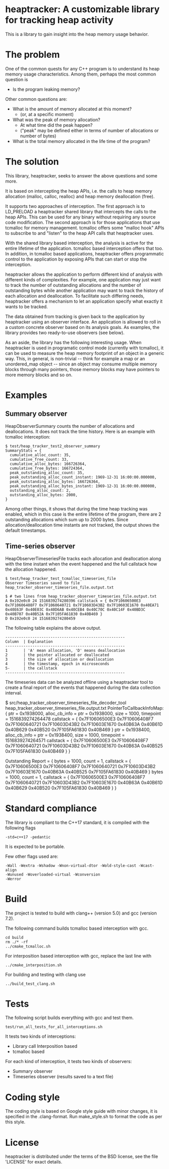 # heaptracker: A customizable library for tracking heap activity

This is a library to gain insight into the heap memory usage behavior.

# The problem

One of the common quests for any C++ program is to understand its
heap memory usage characteristics. Among them, perhaps the most
common question is

  - Is the program leaking memory?

Other common questions are:

  - What is the amount of memory allocated at this moment?
    - (or, at a specific moment)
  - What was the peak of memory allocation?
    - At what time did the peak happen?
    - ("peak" may be defined either in terms of number of allocations or number of bytes)
  - What is the total memory allocated in the life time of the program?

# The solution

This library, heaptracker, seeks to answer the above questions
and some more.

It is based on intercepting the heap APIs, i.e. the calls to
heap memory allocation (malloc, calloc, realloc) and
heap memory deallocation (free).

It supports two approaches of interception.
The first approach is to LD_PRELOAD a heaptracker
shared library that intercepts the calls to the heap APIs.
This can be used for any binary without requiring
any source code modification.
The second approach is for those applications that
use tcmalloc for memory management.
tcmalloc offers some "malloc hook" APIs to subscribe to and "listen"
to the heap API calls that heaptracker uses.

With the shared library based interception, the analysis is active
for the entire lifetime of the application.
tcmalloc based interception offers that too.
In addition, in tcmalloc based applications, heaptracker offers
programmatic control to the application by exposing APIs that can
start or stop the interception.

heaptracker allows the application to perform different kind
of analysis with different kinds of complexities.
For example, one application may just want to track the number of
outstanding allocations and the number of outstanding bytes
while another application may want to track the history of
each allocation and deallocation.
To facilitate such differing needs, heaptracker offers a
mechanism to let an application specify what exactly it wants
to be tracked.

The data obtained from tracking is given back to the application
by heaptracker using an observer interface.
An application is allowed to roll in a custom concrete observer
based on its analysis goals.
As examples, the library provides two ready-to-use observers (see below).

As an aside, the library has the following interesting usage.
When heaptracker is used in programatic control mode
(currently with tcmalloc), it can be used to measure the
heap memory footprint of an object in a generic way.
This, in general, is non-trivial
-- think for example a map or an unordered_map object --
since an object may consume multiple memory blocks
through many pointers, those memory blocks may have
pointers to more memory blocks and so on.

# Examples

## Summary observer

HeapObserverSummary counts the number of allocations and deallocations.
It does not track the time history.
Here is an example with tcmalloc interception:

    $ test/heap_tracker_test2_observer_summary
    SummaryStats = {
      cumulative_alloc_count: 35,
      cumulative_free_count: 33,
      cumulative_alloc_bytes: 166726364,
      cumulative_free_bytes: 166724364,
      peak_outstanding_alloc_count: 35,
      peak_outstanding_alloc_count_instant: 1969-12-31 16:00:00.000000,
      peak_outstanding_alloc_bytes: 166726364,
      peak_outstanding_alloc_bytes_instant: 1969-12-31 16:00:00.000000,
      outstanding_alloc_count: 2,
      outstanding_alloc_bytes: 2000,
    }

Among other things, it shows that during the time heap tracking was
enabled, which in this case is the entire lifetime of the program,
there are 2 outstanding allocations which sum up to 2000 bytes.
Since allocation/deallocation time instants are not tracked,
the output shows the default timestamps.

## Time-series observer

HeapObserverTimeseriesFile tracks each allocation and deallocation
along with the time instant when the event happened and the full
callstack how the allocation happened.

    $ test/heap_tracker_test_tcmalloc_timeseries_file
    Observer Timeseries saved to file heap_tracker_observer_timeseries_file.output.txt
    
    $ # two lines from heap_tracker_observer_timeseries_file.output.txt
    A 0x192e0c0 24 1516839274280396 callstack = { 0x7F10606500E3 0x7F10606408F7 0x7F1060640721 0x7F10603D43B2 0x7F10603E1670 0x40EA71 0x40E63F 0x40E03C 0x40D6AB 0x40CEB4 0x40C70C 0x40C14F 0x40BD3C 0x40B707 0x40B52A 0x7F105FA61830 0x40B469 } 
    D 0x192e0c0 24 1516839274280459 

The following table explains the above output.

    -----------------------------------------------------
    Column  | Explanation
    -----------------------------------------------------
    1       | 'A' mean allocation, 'D' means deallocation
    2       | the pointer allocated or deallocated
    3       | the size of allocation or deallocation
    4       | the timestamp, epoch in microseconds
    5-      | the callstack
    -----------------------------------------------------

The timeseries data can be analyzed offline using a heaptracker
tool to create a final report of the events that happened during
the data collection interval.

  $ src/heap_tracker_observer_timeseries_file_decoder_tool heap_tracker_observer_timeseries_file.output.txt
  <snippet>
  PointerToCallbackInfoMap: {
  ptr = 0x1938000, alloc_cb_info = ptr = 0x1938000, size = 1000, timepoint = 1516839274264478 callstack = { 0x7F10606500E3 0x7F10606408F7 0x7F1060640721 0x7F10603D43B2 0x7F10603E1670 0x40B63A 0x40B61D 0x40B629 0x40B520 0x7F105FA61830 0x40B469 } 
  ptr = 0x1938400, alloc_cb_info = ptr = 0x1938400, size = 1000, timepoint = 1516839274264571 callstack = { 0x7F10606500E3 0x7F10606408F7 0x7F1060640721 0x7F10603D43B2 0x7F10603E1670 0x40B63A 0x40B525 0x7F105FA61830 0x40B469 } 
  }
  
  Outstanding Report = {
  bytes = 1000, count = 1, callstack = { 0x7F10606500E3 0x7F10606408F7 0x7F1060640721 0x7F10603D43B2 0x7F10603E1670 0x40B63A 0x40B525 0x7F105FA61830 0x40B469 } 
  bytes = 1000, count = 1, callstack = { 0x7F10606500E3 0x7F10606408F7 0x7F1060640721 0x7F10603D43B2 0x7F10603E1670 0x40B63A 0x40B61D 0x40B629 0x40B520 0x7F105FA61830 0x40B469 } 
  }
  
  </snippet>

# Standard compliance

The library is compliant to the C++17 standard,
it is compiled with the following flags

    -std=c++17 -pedantic

It is expected to be portable.

Few other flags used are:

    -Wall -Wextra -Wshadow -Wnon-virtual-dtor -Wold-style-cast -Wcast-align
    -Wunused -Woverloaded-virtual -Wconversion 
    -Werror

# Build

The project is tested to build with clang++ (version 5.0) and gcc (version 7.2).

The following command builds tcmalloc based interception with gcc.

    cd build
    rm ./* -rf
    ../cmake_tcmalloc.sh

For interposition based interception with gcc, replace the last line with

    ../cmake_interposition.sh

For building and testing with clang use

    ../build_test_clang.sh

# Tests

The following script builds everything with gcc and test them.

    test/run_all_tests_for_all_interceptions.sh

It tests two kinds of interceptions:
  - Library call Interposition based
  - tcmalloc based

For each kind of interception, it tests two kinds of observers:
  - Summary observer
  - Timeseries observer (results saved to a text file)

# Coding style

The coding style is based on Google style guide with minor
changes, it is specified in the .clang-format. Run make_style.sh
to format the code as per this style.

# License

heaptracker is distributed under the terms of the BSD license,
see the file 'LICENSE' for exact details.
